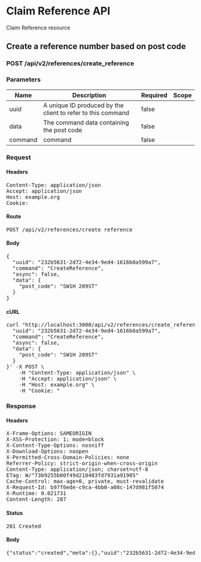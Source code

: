 # Claim Reference API

Claim Reference resource

## Create a reference number based on post code

### POST /api/v2/references/create_reference

### Parameters

| Name | Description | Required | Scope |
|------|-------------|----------|-------|
| uuid | A unique ID produced by the client to refer to this command | false |  |
| data | The command data containing the post code | false |  |
| command |  command | false |  |

### Request

#### Headers

<pre>Content-Type: application/json
Accept: application/json
Host: example.org
Cookie: </pre>

#### Route

<pre>POST /api/v2/references/create_reference</pre>

#### Body

<pre>{
  "uuid": "232b5631-2d72-4e34-9ed4-1616b0a599a7",
  "command": "CreateReference",
  "async": false,
  "data": {
    "post_code": "SW1H 209ST"
  }
}</pre>

#### cURL

<pre class="request">curl &quot;http://localhost:3000/api/v2/references/create_reference&quot; -d &#39;{
  &quot;uuid&quot;: &quot;232b5631-2d72-4e34-9ed4-1616b0a599a7&quot;,
  &quot;command&quot;: &quot;CreateReference&quot;,
  &quot;async&quot;: false,
  &quot;data&quot;: {
    &quot;post_code&quot;: &quot;SW1H 209ST&quot;
  }
}&#39; -X POST \
	-H &quot;Content-Type: application/json&quot; \
	-H &quot;Accept: application/json&quot; \
	-H &quot;Host: example.org&quot; \
	-H &quot;Cookie: &quot;</pre>

### Response

#### Headers

<pre>X-Frame-Options: SAMEORIGIN
X-XSS-Protection: 1; mode=block
X-Content-Type-Options: nosniff
X-Download-Options: noopen
X-Permitted-Cross-Domain-Policies: none
Referrer-Policy: strict-origin-when-cross-origin
Content-Type: application/json; charset=utf-8
ETag: W/&quot;73b9255b00f49d218483fd7931a91905&quot;
Cache-Control: max-age=0, private, must-revalidate
X-Request-Id: b97f0ede-c9ca-4bb0-a08c-147d981f5074
X-Runtime: 0.021731
Content-Length: 287</pre>

#### Status

<pre>201 Created</pre>

#### Body

<pre>{"status":"created","meta":{},"uuid":"232b5631-2d72-4e34-9ed4-1616b0a599a7","data":{"reference":"222000000100","office":{"code":"22","name":"London Central","address":"Victory House, 30-34 Kingsway, London WC2B 6EX","telephone":"020 7273 8603","email":"londoncentralet@justice.gov.uk"}}}</pre>
